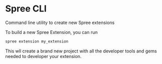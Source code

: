 Spree CLI
===============

Command line utility to create new Spree extensions

To build a new Spree Extension, you can run
```ruby
spree extension my_extension
```

This wll create a brand new project with all the developer tools and gems needed to developer your extension.
